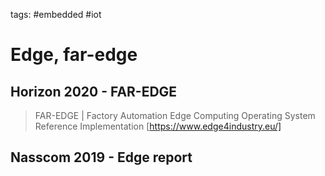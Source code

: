 tags: #embedded #iot

Edge, far-edge
==============

Horizon 2020 - FAR-EDGE
-----------------------

> FAR-EDGE \| Factory Automation Edge Computing Operating System
> Reference Implementation [https://www.edge4industry.eu/]

Nasscom 2019 - Edge report
--------------------------

  [https://www.edge4industry.eu/]: https://www.edge4industry.eu/
